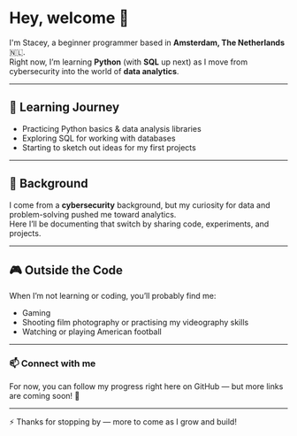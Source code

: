 # Hey, welcome 👋

I'm Stacey, a beginner programmer based in **Amsterdam, The Netherlands** 🇳🇱.  
Right now, I’m learning **Python** (with **SQL** up next) as I move from cybersecurity into the world of **data analytics**.  

---

## 🌱 Learning Journey
- Practicing Python basics & data analysis libraries  
- Exploring SQL for working with databases  
- Starting to sketch out ideas for my first projects  

---

## 🔐 Background
I come from a **cybersecurity** background, but my curiosity for data and problem-solving pushed me toward analytics.  
Here I’ll be documenting that switch by sharing code, experiments, and projects.  

---

## 🎮 Outside the Code
When I’m not learning or coding, you’ll probably find me:  
- Gaming  
- Shooting film photography or practising my videography skills 
- Watching or playing American football  

---

### 📫 Connect with me
For now, you can follow my progress right here on GitHub — but more links are coming soon! 🚀

---

⚡ Thanks for stopping by — more to come as I grow and build!

